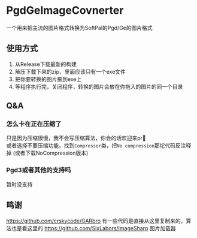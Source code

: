 # PgdGeImageCovnerter

一个用来把主流的图片格式转换为SoftPal的Pgd/Ge的图片格式

## 使用方式

 1. 从Release下载最新的构建
 2. 解压下载下来的zip，里面应该只有一个exe文件
 3. 把你要转换的图片拖到exe上
 4. 等程序执行完，关闭程序，转换的图片会放在你拖入的图片的同一个目录

## Q&A

### 怎么卡在正在压缩了

只是因为压缩很慢，我不会写压缩算法，你会的话欢迎来pr🙂  
或者选择不要压缩功能，找到`Compressor`类，把`No compression`那坨代码反注释掉 (或者下载NoCompression版本)

### Pgd3或者其他的支持吗

暂时没支持

## 鸣谢

https://github.com/crskycode/GARbro  有一些代码是直接从这里复制来的，算法也是看这里的
https://github.com/SixLabors/ImageSharp  图片加载器
